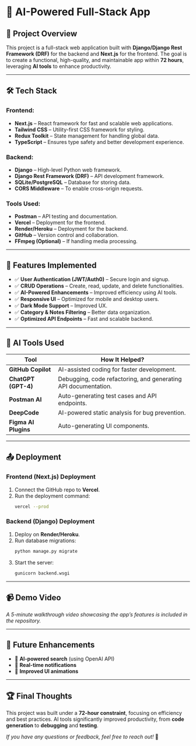 # 📝 AI-Powered Full-Stack App

## 🚀 Project Overview
This project is a full-stack web application built with **Django/Django Rest Framework (DRF)** for the backend and **Next.js** for the frontend. The goal is to create a functional, high-quality, and maintainable app within **72 hours**, leveraging **AI tools** to enhance productivity.

---

## 🛠️ Tech Stack

### **Frontend:**
- **Next.js** – React framework for fast and scalable web applications.
- **Tailwind CSS** – Utility-first CSS framework for styling.
- **Redux Toolkit** – State management for handling global data.
- **TypeScript** – Ensures type safety and better development experience.

### **Backend:**
- **Django** – High-level Python web framework.
- **Django Rest Framework (DRF)** – API development framework.
- **SQLite/PostgreSQL** – Database for storing data.
- **CORS Middleware** – To enable cross-origin requests.

### **Tools Used:**
- **Postman** – API testing and documentation.
- **Vercel** – Deployment for the frontend.
- **Render/Heroku** – Deployment for the backend.
- **GitHub** – Version control and collaboration.
- **FFmpeg (Optional)** – If handling media processing.

---

## 📌 Features Implemented

- ✅ **User Authentication (JWT/Auth0)** – Secure login and signup.
- ✅ **CRUD Operations** – Create, read, update, and delete functionalities.
- ✅ **AI-Powered Enhancements** – Improved efficiency using AI tools.
- ✅ **Responsive UI** – Optimized for mobile and desktop users.
- ✅ **Dark Mode Support** – Improved UX.
- ✅ **Category & Notes Filtering** – Better data organization.
- ✅ **Optimized API Endpoints** – Fast and scalable backend.

---

## 🧠 AI Tools Used

| Tool | How It Helped? |
|------|--------------|
| **GitHub Copilot** | AI-assisted coding for faster development. |
| **ChatGPT (GPT-4)** | Debugging, code refactoring, and generating API documentation. |
| **Postman AI** | Auto-generating test cases and API endpoints. |
| **DeepCode** | AI-powered static analysis for bug prevention. |
| **Figma AI Plugins** | Auto-generating UI components. |

---

## 📤 Deployment

### **Frontend (Next.js) Deployment**
1. Connect the GitHub repo to **Vercel**.
2. Run the deployment command:
   ```sh
   vercel --prod
   ```

### **Backend (Django) Deployment**
1. Deploy on **Render/Heroku**.
2. Run database migrations:
   ```sh
   python manage.py migrate
   ```
3. Start the server:
   ```sh
   gunicorn backend.wsgi
   ```

---

## 📹 Demo Video
_A 5-minute walkthrough video showcasing the app’s features is included in the repository._

---

## 📌 Future Enhancements
- 🔹 **AI-powered search** (using OpenAI API)
- 🔹 **Real-time notifications**
- 🔹 **Improved UI animations**

---

## 🏆 Final Thoughts
This project was built under a **72-hour constraint**, focusing on efficiency and best practices. AI tools significantly improved productivity, from **code generation** to **debugging** and **testing**.

_If you have any questions or feedback, feel free to reach out!_ 🚀


